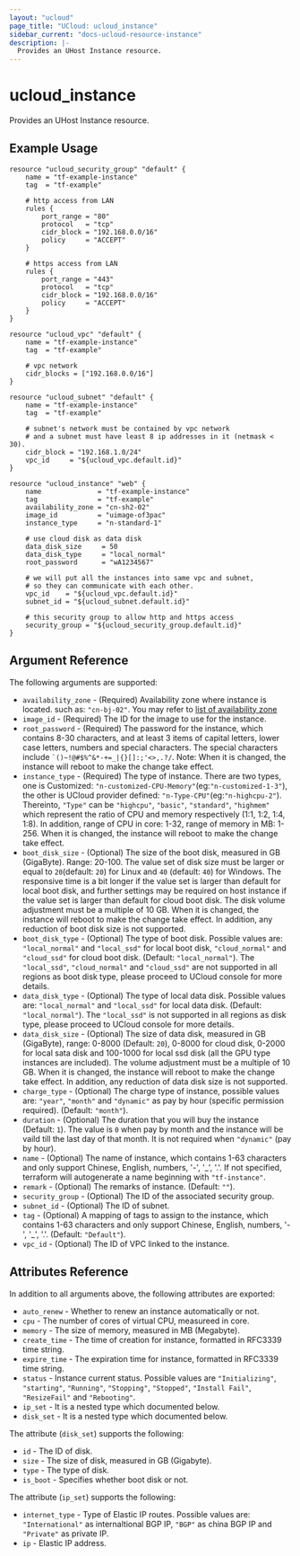 ```yaml
---
layout: "ucloud"
page_title: "UCloud: ucloud_instance"
sidebar_current: "docs-ucloud-resource-instance"
description: |-
  Provides an UHost Instance resource.
---
```


# ucloud_instance

Provides an UHost Instance resource.

## Example Usage

```hcl
resource "ucloud_security_group" "default" {
    name = "tf-example-instance"
    tag  = "tf-example"

    # http access from LAN
    rules {
        port_range = "80"
        protocol   = "tcp"
        cidr_block = "192.168.0.0/16"
        policy     = "ACCEPT"
    }

    # https access from LAN
    rules {
        port_range = "443"
        protocol   = "tcp"
        cidr_block = "192.168.0.0/16"
        policy     = "ACCEPT"
    }
}

resource "ucloud_vpc" "default" {
    name = "tf-example-instance"
    tag  = "tf-example"

    # vpc network
    cidr_blocks = ["192.168.0.0/16"]
}

resource "ucloud_subnet" "default" {
    name = "tf-example-instance"
    tag  = "tf-example"

    # subnet's network must be contained by vpc network
    # and a subnet must have least 8 ip addresses in it (netmask < 30).
    cidr_block = "192.168.1.0/24"
    vpc_id     = "${ucloud_vpc.default.id}"
}

resource "ucloud_instance" "web" {
    name              = "tf-example-instance"
    tag               = "tf-example"
    availability_zone = "cn-sh2-02"
    image_id          = "uimage-of3pac"
    instance_type     = "n-standard-1"

    # use cloud disk as data disk
    data_disk_size     = 50
    data_disk_type     = "local_normal"
    root_password      = "wA1234567"

    # we will put all the instances into same vpc and subnet,
    # so they can communicate with each other.
    vpc_id    = "${ucloud_vpc.default.id}"
    subnet_id = "${ucloud_subnet.default.id}"

    # this security group to allow http and https access
    security_group = "${ucloud_security_group.default.id}"
}

```

## Argument Reference

The following arguments are supported:

* `availability_zone` - (Required) Availability zone where instance is located. such as: `"cn-bj-02"`. You may refer to [list of availability zone](https://docs.ucloud.cn/api/summary/regionlist)
* `image_id` - (Required) The ID for the image to use for the instance.
* `root_password` - (Required) The password for the instance, which contains 8-30 characters, and at least 3 items of capital letters, lower case letters, numbers and special characters. The special characters include <code>`()~!@#$%^&*-+=_|{}\[]:;'<>,.?/</code>. Note: When it is changed, the instance will reboot to make the change take effect.
* `instance_type` - (Required) The type of instance. There are two types, one is Customized: `"n-customized-CPU-Memory"`(eg:`"n-customized-1-3"`), the other is UCloud provider defined: `"n-Type-CPU"`(eg:`"n-highcpu-2"`). Thereinto, `"Type"` can be `"highcpu"`, `"basic"`, `"standard"`, `"highmem"` which represent the ratio of CPU and memory respectively (1:1, 1:2, 1:4, 1:8). In addition, range of CPU in core: 1-32, range of memory in MB: 1-256. When it is changed, the instance will reboot to make the change take effect.
* `boot_disk_size` - (Optional) The size of the boot disk, measured in GB (GigaByte). Range: 20-100. The value set of disk size must be larger or equal to `20`(default: `20`) for Linux and `40` (default: `40`) for Windows. The responsive time is a bit longer if the value set is larger than default for local boot disk, and further settings may be required on host instance if the value set is larger than default for cloud boot disk. The disk volume adjustment must be a multiple of 10 GB. When it is changed, the instance will reboot to make the change take effect. In addition, any reduction of boot disk size is not supported.
* `boot_disk_type` - (Optional) The type of boot disk. Possible values are: `"local_normal"` and `"local_ssd"` for local boot disk, `"cloud_normal"` and `"cloud_ssd"` for cloud boot disk. (Default: `"local_normal"`). The `"local_ssd"`, `"cloud_normal"` and `"cloud_ssd"` are not supported in all regions as boot disk type, please proceed to UCloud console for more details.
* `data_disk_type` - (Optional) The type of local data disk. Possible values are: `"local_normal"` and `"local_ssd"` for local data disk. (Default: `"local_normal"`). The `"local_ssd"` is not supported in all regions as disk type, please proceed to UCloud console for more details.
* `data_disk_size` - (Optional) The size of data disk, measured in GB (GigaByte), range: 0-8000 (Default: `20`), 0-8000 for cloud disk, 0-2000 for local sata disk and 100-1000 for local ssd disk (all the GPU type instances are included). The volume adjustment must be a multiple of 10 GB. When it is changed, the instance will reboot to make the change take effect. In addition, any reduction of data disk size is not supported.
* `charge_type` - (Optional) The charge type of instance, possible values are: `"year"`, `"month"` and `"dynamic"` as pay by hour (specific permission required). (Default: `"month"`).
* `duration` - (Optional) The duration that you will buy the instance (Default: `1`). The value is `0` when pay by month and the instance will be vaild till the last day of that month. It is not required when `"dynamic"` (pay by hour).
* `name` - (Optional) The name of instance, which contains 1-63 characters and only support Chinese, English, numbers, '-', '_', '.'. If not specified, terraform will autogenerate a name beginning with `"tf-instance"`.
* `remark` - (Optional) The remarks of instance. (Default: `""`).
* `security_group` - (Optional) The ID of the associated security group.
* `subnet_id` - (Optional) The ID of subnet.
* `tag` - (Optional) A mapping of tags to assign to the instance, which contains 1-63 characters and only support Chinese, English, numbers, '-', '_', '.'. (Default: `"Default"`).
* `vpc_id` - (Optional) The ID of VPC linked to the instance.

## Attributes Reference

In addition to all arguments above, the following attributes are exported:

* `auto_renew` - Whether to renew an instance automatically or not.
* `cpu` - The number of cores of virtual CPU, measureed in core.
* `memory` - The size of memory, measured in MB (Megabyte).
* `create_time` - The time of creation for instance, formatted in RFC3339 time string.
* `expire_time` - The expiration time for instance, formatted in RFC3339 time string.
* `status` - Instance current status. Possible values are `"Initializing"`, `"starting"`, `"Running"`, `"Stopping"`, `"Stopped"`, `"Install Fail"`, `"ResizeFail"` and `"Rebooting"`.
* `ip_set` - It is a nested type which documented below.
* `disk_set` - It is a nested type which documented below.

The attribute (`disk_set`) supports the following:

* `id` - The ID of disk.
* `size` - The size of disk, measured in GB (Gigabyte).
* `type` - The type of disk.
* `is_boot` - Specifies whether boot disk or not.

The attribute (`ip_set`) supports the following:

* `internet_type` - Type of Elastic IP routes. Possible values are: `"International"` as internaltional BGP IP, `"BGP"` as china BGP IP and `"Private"` as private IP.
* `ip` - Elastic IP address.